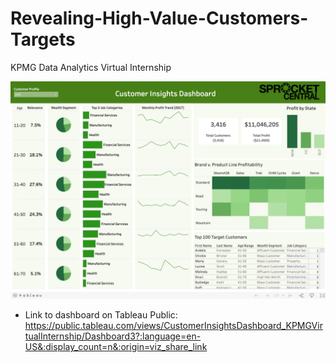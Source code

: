 # Revealing-High-Value-Customers-Targets
KPMG Data Analytics Virtual Internship

<a href = "https://public.tableau.com/views/CustomerInsightsDashboard_KPMGVirtualInternship/Dashboard3?:language=en-US&:display_count=n&:origin=viz_share_link">
  <img src="Customer_Insights_Dashboard.png" width="800" title="Customer Insights Dashboard">
</a>

* Link to dashboard on Tableau Public: https://public.tableau.com/views/CustomerInsightsDashboard_KPMGVirtualInternship/Dashboard3?:language=en-US&:display_count=n&:origin=viz_share_link
